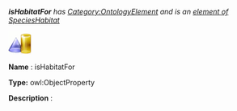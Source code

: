 ___isHabitatFor__ 
 has
 [Category:OntologyElement](../../Category/OntologyElement "Category:OntologyElement") 
 and is an
 [element of](../../Property/ElementOf "Property:ElementOf") 
[SpeciesHabitat](../../Submissions/SpeciesHabitat "Submissions:SpeciesHabitat")_




  





[![ObjectProperty](../public/images/thumb/c/c3/ObjectProperty.gif/45px-ObjectProperty.gif)](../../Image/ObjectProperty.gif "ObjectProperty")


__Name__ 
 : isHabitatFor
 



__Type:__ 
 owl:ObjectProperty
 



__Description__ 
 :